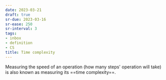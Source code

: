 ```yaml
---
date: 2023-03-21
draft: true
sr-due: 2023-03-16
sr-ease: 250
sr-interval: 3
tags:
- inbox
- definition
- CS
title: Time complexity
---
```


Measuring the speed of an operation (how many steps' operation will take) is also
known as measuring its ==time complexity==.
<!--SR:!2023-04-16,3,250-->